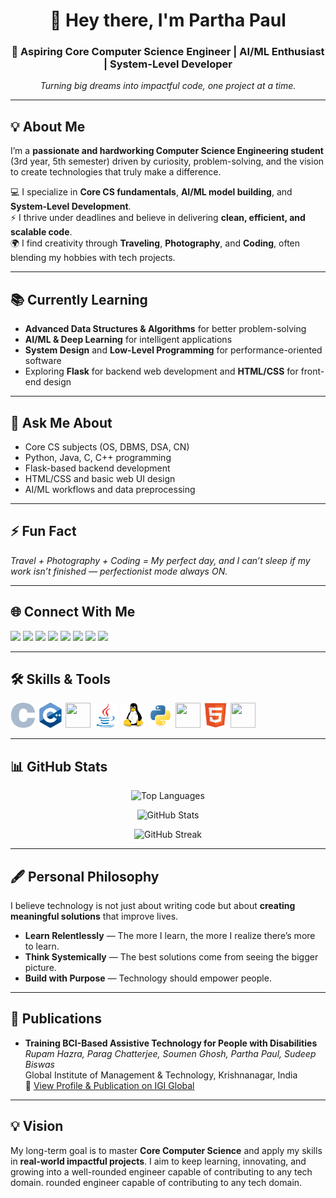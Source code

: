 <h1 align="center">🌟 Hey there, I'm Partha Paul</h1>
<h3 align="center">🚀 Aspiring Core Computer Science Engineer | AI/ML Enthusiast | System-Level Developer</h3>
<p align="center">
  <em>Turning big dreams into impactful code, one project at a time.</em>
</p>

---

## 💡 About Me
I’m a **passionate and hardworking Computer Science Engineering student** (3rd year, 5th semester) driven by curiosity, problem-solving, and the vision to create technologies that truly make a difference.  

💻 I specialize in **Core CS fundamentals**, **AI/ML model building**, and **System-Level Development**.  
⚡ I thrive under deadlines and believe in delivering **clean, efficient, and scalable code**.  
🌍 I find creativity through **Traveling**, **Photography**, and **Coding**, often blending my hobbies with tech projects.  

---

## 📚 Currently Learning
- **Advanced Data Structures & Algorithms** for better problem-solving  
- **AI/ML & Deep Learning** for intelligent applications  
- **System Design** and **Low-Level Programming** for performance-oriented software  
- Exploring **Flask** for backend web development and **HTML/CSS** for front-end design  

---

## 💬 Ask Me About
- Core CS subjects (OS, DBMS, DSA, CN)  
- Python, Java, C, C++ programming  
- Flask-based backend development  
- HTML/CSS and basic web UI design  
- AI/ML workflows and data preprocessing  

---

## ⚡ Fun Fact
*Travel + Photography + Coding = My perfect day, and I can’t sleep if my work isn’t finished — perfectionist mode always ON.*  

---

## 🌐 Connect With Me
<p align="left">
<a href="https://twitter.com/ipartzix" target="blank"><img src="https://img.shields.io/badge/Twitter-1DA1F2?logo=twitter&logoColor=white" /></a>
<a href="https://linkedin.com/in/ipartzix" target="blank"><img src="https://img.shields.io/badge/LinkedIn-0A66C2?logo=linkedin&logoColor=white" /></a>
<a href="https://kaggle.com/ipartzix" target="blank"><img src="https://img.shields.io/badge/Kaggle-20BEFF?logo=kaggle&logoColor=white" /></a>
<a href="https://instagram.com/ipartzix" target="blank"><img src="https://img.shields.io/badge/Instagram-E4405F?logo=instagram&logoColor=white" /></a>
<a href="https://www.youtube.com/c/ipartzix" target="blank"><img src="https://img.shields.io/badge/YouTube-FF0000?logo=youtube&logoColor=white" /></a>
<a href="https://www.hackerrank.com/ipartzix" target="blank"><img src="https://img.shields.io/badge/HackerRank-2EC866?logo=hackerrank&logoColor=white" /></a>
<a href="https://www.leetcode.com/ipartzix" target="blank"><img src="https://img.shields.io/badge/LeetCode-FFA116?logo=leetcode&logoColor=white" /></a>
<a href="https://auth.geeksforgeeks.org/user/ipartzix" target="blank"><img src="https://img.shields.io/badge/GeeksforGeeks-0F9D58?logo=geeksforgeeks&logoColor=white" /></a>
</p>

---

## 🛠 Skills & Tools
<p align="left">
<a href="https://www.cprogramming.com/" target="_blank"><img src="https://raw.githubusercontent.com/devicons/devicon/master/icons/c/c-original.svg" width="40" height="40"/></a>
<a href="https://www.w3schools.com/cpp/" target="_blank"><img src="https://raw.githubusercontent.com/devicons/devicon/master/icons/cplusplus/cplusplus-original.svg" width="40" height="40"/></a>
<a href="https://git-scm.com/" target="_blank"><img src="https://www.vectorlogo.zone/logos/git-scm/git-scm-icon.svg" width="40" height="40"/></a>
<a href="https://www.java.com" target="_blank"><img src="https://raw.githubusercontent.com/devicons/devicon/master/icons/java/java-original.svg" width="40" height="40"/></a>
<a href="https://www.linux.org/" target="_blank"><img src="https://raw.githubusercontent.com/devicons/devicon/master/icons/linux/linux-original.svg" width="40" height="40"/></a>
<a href="https://www.python.org" target="_blank"><img src="https://raw.githubusercontent.com/devicons/devicon/master/icons/python/python-original.svg" width="40" height="40"/></a>
<a href="https://flask.palletsprojects.com/" target="_blank"><img src="https://www.vectorlogo.zone/logos/pocoo_flask/pocoo_flask-icon.svg" width="40" height="40"/></a>
<a href="https://developer.mozilla.org/en-US/docs/Web/HTML" target="_blank"><img src="https://raw.githubusercontent.com/devicons/devicon/master/icons/html5/html5-original.svg" width="40" height="40"/></a>
<a href="https://www.chipverify.com/verilog/verilog-tutorial" target="_blank"><img src="https://upload.wikimedia.org/wikipedia/commons/7/7a/Verilog_logo.svg" width="40" height="40"/></a>
</p>

---

## 📊 GitHub Stats
<p align="center">
<img src="https://github-readme-stats.vercel.app/api/top-langs?username=ipartzix&show_icons=true&locale=en&layout=compact" alt="Top Languages" />
</p>
<p align="center">
<img src="https://github-readme-stats.vercel.app/api?username=ipartzix&show_icons=true&locale=en" alt="GitHub Stats" />
</p>
<p align="center">
<img src="https://github-readme-streak-stats.herokuapp.com/?user=ipartzix" alt="GitHub Streak" />
</p>

---

## 🖋 Personal Philosophy
I believe technology is not just about writing code but about **creating meaningful solutions** that improve lives.  
- **Learn Relentlessly** — The more I learn, the more I realize there’s more to learn.  
- **Think Systemically** — The best solutions come from seeing the bigger picture.  
- **Build with Purpose** — Technology should empower people.  

---

## 📄 Publications
- **Training BCI-Based Assistive Technology for People with Disabilities**  
  *Rupam Hazra, Parag Chatterjee, Soumen Ghosh, Partha Paul, Sudeep Biswas*  
  Global Institute of Management & Technology, Krishnanagar, India  
  📎 [View Profile & Publication on IGI Global](https://www.igi-global.com/affiliate/partha-paul/514208)

---

## 💡 Vision
My long-term goal is to master **Core Computer Science** and apply my skills in **real-world impactful projects**. I aim to keep learning, innovating, and growing into a well-rounded engineer capable of contributing to any tech domain.
rounded engineer capable of contributing to any tech domain.
